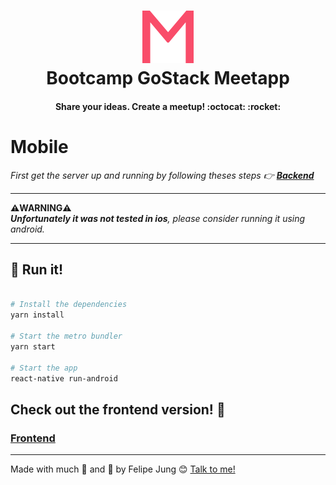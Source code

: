 <h1 align="center">
<img alt="Meetapp" src="./imgs/meetapp.svg" style="font-size: 128px;" />
<br>
Bootcamp GoStack Meetapp
</h1>

<h4 align="center">
  Share your ideas. Create a meetup! :octocat: :rocket:
</h4>

# Mobile

*First get the server up and running by following theses steps :point_right:
**<a href="https://github.com/Felibread/meetapp-backend">Backend</a>***

---

**:warning:WARNING:warning:**<br>
***Unfortunately it was not tested in ios**, please consider running it using android.*

---

## :iphone: Run it!

```bash

# Install the dependencies
yarn install

# Start the metro bundler
yarn start

# Start the app
react-native run-android

```

## Check out the frontend version! :pray:

### <a href="https://github.com/Felibread/meetapp-frontend">Frontend</a>

---

Made with much :purple_heart: and :muscle: by Felipe Jung :blush: <a href="https://www.linkedin.com/in/felipe-jung/">Talk to me!</a>
